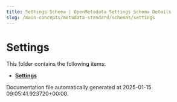 ```yaml
---
title: Settings Schema | OpenMetadata Settings Schema Details
slug: /main-concepts/metadata-standard/schemas/settings
---
```


# Settings

This folder contains the following items:

- [**Settings**](/main-concepts/metadata-standard/schemas/settings/settings)


Documentation file automatically generated at 2025-01-15 09:05:41.923720+00:00.
